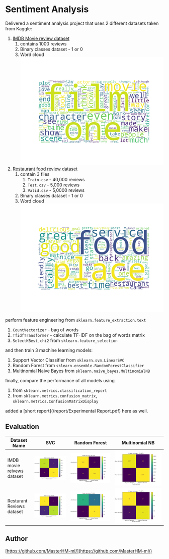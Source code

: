 # Sentiment Analysis

Delivered a sentiment analysis project that uses 2 different datasets taken from Kaggle:

1. [IMDB Movie review dataset](https://www.kaggle.com/datasets/columbine/imdb-dataset-sentiment-analysis-in-csv-format)
   1. contains 1000 reviews
   2. Binary classes dataset - 1 or 0
   3. Word cloud ![Word Cloud](analysis/IMDBReviewsData/word_cloud.jpg)
2. [Restaurant food review dataset](https://www.kaggle.com/datasets/vigneshwarsofficial/reviews)
   1. contain 3 files
      1. `Train.csv` - 40,000 reviews
      2. `Test.csv` - 5,000 reviews
      3. `Valid.csv` - 5,0000 reviews
   2. Binary classes dataset - 1 or 0
   3. Word cloud ![World Cloud](analysis/RestaurantReviewsData/word_cloud.jpg)

perform feature engineering from `sklearn.feature_extraction.text`

1. `CountVectorizer` - bag of words
2. `TfidfTransformer` - calculate TF-IDF on the bag of words matrix
3. `SelectKBest`, `chi2` from `sklearn.feature_selection`

and then train 3 machine learning models:

1. Support Vector Classifier from `sklearn.svm.LinearSVC`
2. Random Forest from `sklearn.ensemble.RandomForestClassifier`
3. Multinomial Naive Bayes from `sklearn.naive_bayes.MultinomialNB`

finally, compare the performance of all models using

1. from `sklearn.metrics.classification_report`
2. from `sklearn.metrics.confusion_matrix`, `sklearn.metrics.ConfusionMatrixDisplay`

added a [short report](/report/Experimental Report.pdf) here as well.

## Evaluation

Dataset Name | SVC         | Random Forest     | Multinomial NB |
|------------|--------------|-----------|------------|
|IMDB movie reivews dataset| ![IMDB](analysis/IMDBReviewsData/svm_confusion_matrix.jpg) | ![IMDB](analysis/IMDBReviewsData/random_forest_confusion_matrix.jpg)      | ![IMDB](analysis/IMDBReviewsData/naive_bayes_confusion_matrix.jpg)        |
|Resturant Reviews dataset| ![Resturant](analysis/RestaurantReviewsData/svm_confusion_matrix.jpg)      | ![Resturant](analysis/RestaurantReviewsData/random_forest_confusion_matrix.jpg)  | ![Resturant](analysis/RestaurantReviewsData/naive_bayes_confusion_matrix.jpg)       |

## Author

[https://github.com/MasterHM-ml/](https://github.com/MasterHM-ml/)
